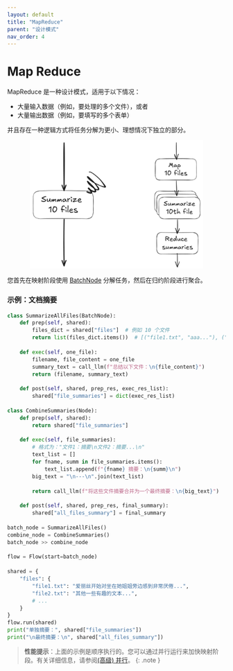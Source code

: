```yaml
---
layout: default
title: "MapReduce"
parent: "设计模式"
nav_order: 4
---
```


# Map Reduce

MapReduce 是一种设计模式，适用于以下情况：
- 大量输入数据（例如，要处理的多个文件），或者
- 大量输出数据（例如，要填写的多个表单）

并且存在一种逻辑方式将任务分解为更小、理想情况下独立的部分。

<div align="center">
  <img src="https://github.com/the-pocket/.github/raw/main/assets/mapreduce.png?raw=true" width="400"/>
</div>

您首先在映射阶段使用 [BatchNode](../core_abstraction/batch.md) 分解任务，然后在归约阶段进行聚合。

### 示例：文档摘要

```python
class SummarizeAllFiles(BatchNode):
    def prep(self, shared):
        files_dict = shared["files"]  # 例如 10 个文件
        return list(files_dict.items())  # [("file1.txt", "aaa..."), ("file2.txt", "bbb..."), ...]

    def exec(self, one_file):
        filename, file_content = one_file
        summary_text = call_llm(f"总结以下文件：\n{file_content}")
        return (filename, summary_text)

    def post(self, shared, prep_res, exec_res_list):
        shared["file_summaries"] = dict(exec_res_list)

class CombineSummaries(Node):
    def prep(self, shared):
        return shared["file_summaries"]

    def exec(self, file_summaries):
        # 格式为："文件1：摘要\n文件2：摘要...\n"
        text_list = []
        for fname, summ in file_summaries.items():
            text_list.append(f"{fname} 摘要：\n{summ}\n")
        big_text = "\n---\n".join(text_list)

        return call_llm(f"将这些文件摘要合并为一个最终摘要：\n{big_text}")

    def post(self, shared, prep_res, final_summary):
        shared["all_files_summary"] = final_summary

batch_node = SummarizeAllFiles()
combine_node = CombineSummaries()
batch_node >> combine_node

flow = Flow(start=batch_node)

shared = {
    "files": {
        "file1.txt": "爱丽丝开始对坐在她姐姐旁边感到非常厌倦...",
        "file2.txt": "其他一些有趣的文本...",
        # ...
    }
}
flow.run(shared)
print("单独摘要：", shared["file_summaries"])
print("\n最终摘要：\n", shared["all_files_summary"])
```

> **性能提示**：上面的示例是顺序执行的。您可以通过并行运行来加快映射阶段。有关详细信息，请参阅[(高级) 并行](../core_abstraction/parallel.md)。
{: .note }